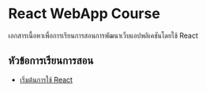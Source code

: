 # React WebApp Course

เอกสารเนื้อหาเพื่อการเรียนการสอนการพัฒนาเว็บแอปพลิเคชันโดยใช้ React

## หัวข้อการเรียนการสอน

- [เริ่มต้นการใช้ React](01_Intro2React.md)